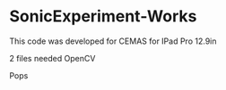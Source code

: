 # SonicExperiment-Works

This code was developed for CEMAS for IPad Pro 12.9in

2 files needed 
OpenCV

Pops 
